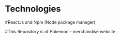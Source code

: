 # Technologies
#ReactJs and Npm (Node package manager)

#This Repository is of Pokemon - merchandise website
